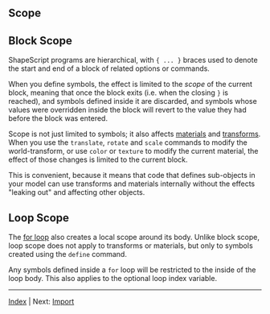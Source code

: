 Scope
---

## Block Scope

ShapeScript programs are hierarchical, with `{ ... }` braces used to denote the start and end of a block of related options or commands.

When you define symbols, the effect is limited to the *scope* of the current block, meaning that once the block exits (i.e. when the closing `}` is reached), and symbols defined inside it are discarded, and symbols whose values were overridden inside the block will revert to the value they had before the block was entered.

Scope is not just limited to symbols; it also affects [materials](materials.md) and [transforms](transforms.md). When you use the `translate`, `rotate` and `scale` commands to modify the world-transform, or use `color` or `texture` to modify the current material, the effect of those changes is limited to the current block.

This is convenient, because it means that code that defines sub-objects in your model can use transforms and materials internally without the effects "leaking out" and affecting other objects.

## Loop Scope

The [for loop](loops.md) also creates a local scope around its body. Unlike block scope, loop scope does not apply to transforms or materials, but only to symbols created using the `define` command.

Any symbols defined inside a `for` loop will be restricted to the inside of the loop body. This also applies to the optional loop index variable.

---
[Index](index.md) | Next: [Import](import.md)
